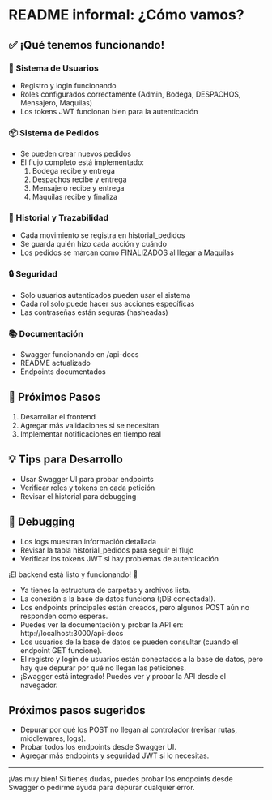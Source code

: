 # README informal: ¿Cómo vamos?

## ✅ ¡Qué tenemos funcionando!

### 🔐 Sistema de Usuarios
- Registro y login funcionando
- Roles configurados correctamente (Admin, Bodega, DESPACHOS, Mensajero, Maquilas)
- Los tokens JWT funcionan bien para la autenticación

### 📦 Sistema de Pedidos
- Se pueden crear nuevos pedidos
- El flujo completo está implementado:
  1. Bodega recibe y entrega
  2. Despachos recibe y entrega
  3. Mensajero recibe y entrega
  4. Maquilas recibe y finaliza

### 📝 Historial y Trazabilidad
- Cada movimiento se registra en historial_pedidos
- Se guarda quién hizo cada acción y cuándo
- Los pedidos se marcan como FINALIZADOS al llegar a Maquilas

### 🔒 Seguridad
- Solo usuarios autenticados pueden usar el sistema
- Cada rol solo puede hacer sus acciones específicas
- Las contraseñas están seguras (hasheadas)

### 📚 Documentación
- Swagger funcionando en /api-docs
- README actualizado
- Endpoints documentados

## 🚀 Próximos Pasos
1. Desarrollar el frontend
2. Agregar más validaciones si se necesitan
3. Implementar notificaciones en tiempo real

## 💡 Tips para Desarrollo
- Usar Swagger UI para probar endpoints
- Verificar roles y tokens en cada petición
- Revisar el historial para debugging

## 🐛 Debugging
- Los logs muestran información detallada
- Revisar la tabla historial_pedidos para seguir el flujo
- Verificar los tokens JWT si hay problemas de autenticación

¡El backend está listo y funcionando! 🎉

- Ya tienes la estructura de carpetas y archivos lista.
- La conexión a la base de datos funciona (¡DB conectada!).
- Los endpoints principales están creados, pero algunos POST aún no responden como esperas.
- Puedes ver la documentación y probar la API en: http://localhost:3000/api-docs
- Los usuarios de la base de datos se pueden consultar (cuando el endpoint GET funcione).
- El registro y login de usuarios están conectados a la base de datos, pero hay que depurar por qué no llegan las peticiones.
- ¡Swagger está integrado! Puedes ver y probar la API desde el navegador.

## Próximos pasos sugeridos
- Depurar por qué los POST no llegan al controlador (revisar rutas, middlewares, logs).
- Probar todos los endpoints desde Swagger UI.
- Agregar más endpoints y seguridad JWT si lo necesitas.

---

¡Vas muy bien! Si tienes dudas, puedes probar los endpoints desde Swagger o pedirme ayuda para depurar cualquier error.
